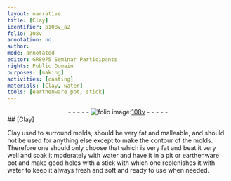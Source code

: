 ```yaml
---
layout: narrative
title: [Clay]
identifier: p108v_a2
folio: 108v
annotation: no
author:
mode: annotated
editor: GR8975 Seminar Participants
rights: Public Domain
purposes: [making]
activities: [casting]
materials: [Clay, water]
tools: [earthenware pot, stick]
---
```


 <div class="folio" align="center">- - - - - <a href="http://gallica.bnf.fr/ark:/12148/btv1b10500001g/f222.image" target="_blank"><img src="https://cu-mkp.github.io/GR8975-edition/assets/photo-icon.png" alt="folio image: " style="display:inline-block; margin-bottom:-3px;"/>108v</a> - - - - - </div>  
## [Clay]

 
<span class="activity"></span><span class="material">Clay</span> used to surround molds, should be very fat and malleable, and should not be used for anything else except to make the contour of the molds. Therefore one should only choose that which is very fat and beat it very well and soak it moderately with <span class="material">water</span> and have it in a pit or <span class="tool">earthenware pot</span> and make good holes with a <span class="tool">stick</span> with which one replenishes it with <span class="material">water</span> to keep it always fresh and soft and ready to use when needed.
 